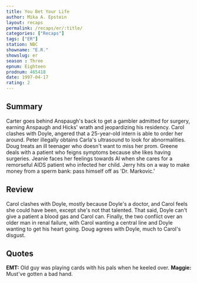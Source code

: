 ```yaml
---
title: You Bet Your Life
author: Mika A. Epstein
layout: recaps
permalink: /recaps/er/:title/
categories: ["Recaps"]
tags: ["ER"]
station: NBC
showname: "E.R."
showslug: er
season : Three
epnum: Eighteen
prodnum: 465418
date: 1997-04-17
rating: 2
---
```


## Summary

Carter goes behind Anspaugh's back to get a gambler admitted for surgery, earning Anspaugh and Hicks' wrath and jeopardizing his residency. Carol clashes with Doyle, angered that a 25-year-old intern is able to order her around. Peter illegally obtains Carla's ultrasound to look for abnormalities. Doug treats an ill teenager who doesn't want to miss her prom. Greene deals with a patient who feigns symptoms because she likes having surgeries. Jeanie faces her feelings towards Al when she cares for a remorseful AIDS patient who infected her child. Jerry hits on a way to make money from a sperm bank: pass himself off as 'Dr. Markovic.'

## Review

Carol clashes with Doyle, mostly because Doyle's a doctor, and Carol feels she could have been, except she's not that talented. That said, Doyle can't give a patient a blood gas and Carol can. Finally, the two conflict over an older man in renal failure, with Carol wanting a central line and Doyle wanting to get his heart going. Doug agrees with Doyle, much to Carol's disgust.

## Quotes

**EMT:** Old guy was playing cards with his pals when he keeled over.
**Maggie:** Must've gotten a bad hand.
